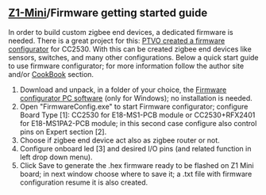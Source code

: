 ## [Z1-Mini](https://gio-dot.github.io/Z1-Mini/)/Firmware getting started guide

In order to build custom zigbee end devices, a dedicated firmware is needed. There is a great project for this: [PTVO created a firmware configurator](https://ptvo.info/zigbee-configurable-firmware-features/) for CC2530. With this can be created zigbee end devices like sensors, switches, and many other configurations.
Below a quick start guide to use firmware configurator; for more information follow the author site and/or [CookBook](https://gio-dot.github.io/Z1-Mini/#cookbook) section.

1. Download and unpack, in a folder of your choice, the [Firmware configurator PC software](https://ptvo.info/zigbee-switch-configurable-firmware-v2-210/#download) (only for Windows); no installation is needed.
2. Open "FirmwareConfig.exe" to start Firmware configurator; configure Board Type [1]: CC2530 for E18-MS1-PCB module or CC2530+RFX2401 for E18-MS1PA2-PCB module; in this second case configure also control pins on Expert section [2].
3. Choose if zigbee end device act also as zigbee router or not.
4. Configure onboard led [3] and desired I/O pins (and related function in left drop down menu).
5. Click Save to generate the .hex firmware ready to be flashed on Z1 Mini board; in next window choose where to save it; a .txt file with firmware configuration resume it is also created.
